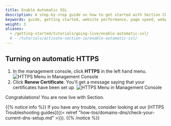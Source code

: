 ```yaml
---
title: Enable Automatic SSL
description: A step-by-step guide on how to get started with Section CDG.
keywords: guide, getting started, website performance, page speed, webpage speed, website security, content delivery network, CDN
weight: 3
aliases:
  - /getting-started/tutorials/going-live/enable-automatic-ssl/ 
  # - /tutorials/activate-section-io/enable-automatic-ssl/
---
```


## Turning on automatic HTTPS

1. In the management console, click **HTTPS** in the left hand menu.
![HTTPS Menu in Management Console](/docs/images/screenshots/menu/highlight-https-menu-option.png?height=500px)
1. Click **Renew Certificate**. You'll get a message saying that your certificates have been set up.
![HTTPS Menu in Management Console](/docs/images/screenshots/https/highlight-renew-certificate-button.png)

Congratulations! You are now live with Section.

{{% notice info %}}
If you have any trouble, consider looking at our [HTTPS Troubleshooting guides]({{< relref "how-tos/domains-dns/check-your-current-dns-setup.md" >}}).
{{% /notice %}}